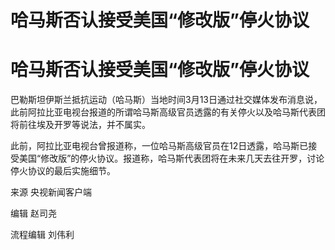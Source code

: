 # 哈马斯否认接受美国“修改版”停火协议

# 哈马斯否认接受美国“修改版”停火协议

巴勒斯坦伊斯兰抵抗运动（哈马斯）当地时间3月13日通过社交媒体发布消息说，此前阿拉比亚电视台报道的所谓哈马斯高级官员透露的有关停火以及哈马斯代表团将前往埃及开罗等说法，并不属实。

此前，阿拉比亚电视台曾报道称，一位哈马斯高级官员在12日透露，哈马斯已接受美国“修改版”的停火协议。报道称，哈马斯代表团将在未来几天去往开罗，讨论停火协议的最后实施细节。

来源 央视新闻客户端

编辑 赵司尧

流程编辑 刘伟利

